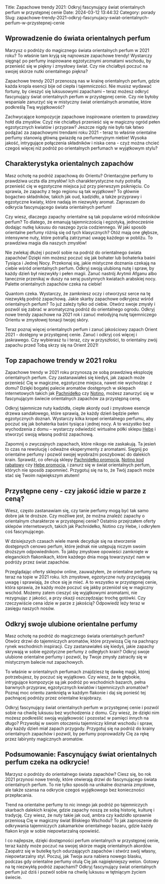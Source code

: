 Title: Zapachowe trendy 2021: Odkryj fascynujący świat orientalnych perfum w przystępnej cenie
Date: 2024-03-12 13:44:32
Category: porady
Slug: zapachowe-trendy-2021-odkryj-fascynujacy-swiat-orientalnych-perfum-w-przystepnej-cenie

## Wprowadzenie do świata orientalnych perfum

Marzysz o podróży do magicznego świata orientalnych perfum w 2021 roku? To właśnie tam kryją się najnowsze zapachowe trendy! Wystarczy sięgnąć po perfumy inspirowane egzotycznymi aromatami wschodu, by przenieść się w piękny i zmysłowy świat. Czy nie chciałbyś poczuć na swojej skórze nutki orientalnego piękna?

Zapachowe trendy 2021 przenoszą nas w krainę orientalnych perfum, gdzie każda kropla esencji bije od ciepła i tajemniczości. Nie musisz wydawać fortuny, by cieszyć się luksusowymi zapachami – teraz możesz odkryć fascynujący świat orientalnych perfum w przystępnej cenie. Czy nie byłoby wspaniale zanurzyć się w mistyczny świat orientalnych aromatów, które podkreślą Twą wyjątkowość?

Zachwycające kompozycje zapachowe inspirowane orientem to prawdziwy hołd dla zmysłów. Czyż nie chciałbyś przenieść się w magiczny ogród pełen egzotycznych kwiatów i przypraw? Jeszcze nigdy nie było tak łatwo podążać za zapachowymi trendami roku 2021 - teraz to właśnie orientalne perfumy stanowią główną gwiazdę na perfumeryjnym niebie! Wysoka jakość, intrygujące połączenia składników i niska cena - czyż można chcieć czegoś więcej niż podróż po orientalnych perfumach w wyjątkowym stylu?


## Charakterystyka orientalnych zapachów

Masz ochotę na podróż zapachową do Orientu? Orientacyjne perfumy to prawdziwa uczta dla zmysłów! Ich charakterystyczne nuty potrafią przenieść cię w egzotyczne miejsca już przy pierwszym psiknięciu. Co sprawia, że zapachy z tego regionu są tak wyjątkowe? To głównie bogactwo składników, takich jak oud, kadzidło, a także przyprawy i egzotyczne kwiaty, które nadają im niezwykły aromat. Zapraszam do odkrycia fascynującego świata orientalnych perfum!

Czy wiesz, dlaczego zapachy orientalne są tak popularne wśród miłośników perfum? To dlatego, że emanują tajemniczością i egzotyką, jednocześnie dodając nutkę luksusu do naszego życia codziennego. W jaki sposób orientalne perfumy różnią się od tych klasycznych? Otóż mają one głębsze, intensywne nuty, które potrafią zatrzymać uwagę każdego w pobliżu. To prawdziwa magia dla naszych zmysłów!

Nie zwlekaj dłużej i pozwól sobie na podróż do orientalnego świata zapachów! Dzięki nim możesz poczuć się jak bohater lub bohaterka baśni Tysiąca i Jednej Nocy. Przekonaj się, jakie mistyczne doznania czekają na ciebie wśród orientalnych perfum. Odkryj swoją ulubioną nutę i spraw, by każdy dzień był niezwykły i pełen magii. Zanuć nastrój Arytmii Afganu albo tanecznie przenikaj w duszy na seraj pustynnych kwiatach arabskiej nocy. Palette orientalnych zapachów czeka na ciebie!

Quantom czeka. Wystarczy, że zamkniesz oczy i otworzysz serce na tę niezwykłą podróż zapachową. Jakie skarby zapachowe odkryjesz wśród orientalnych perfum? To już zależy tylko od ciebie. Otwórz swoje zmysły i pozwól się zabrać w aromatyczną podróż do orientalnego ogrodu. Odkryj nowe trendy zapachowe na 2021 rok i zanuć melodyjną nutę tajemniczego Orientu w zmysłowej tonacji twojej skóry.

Teraz poznaj więcej orientalnych perfum i zanuć jakościowy zapach Orient 2021 - dostępny w przystępnej cenie. Zanuć i odkryj coś więcej i jaskrawego. Czy wybierasz tu i teraz, czy w przyszłości, to orientalny zwój zapachu przed Tobą skrzy się na Orient 2021!


## Top zapachowe trendy w 2021 roku

Zapachowe trendy w 2021 roku przynoszą ze sobą prawdziwą eksplozję orientalnych perfum. Czy zastanawiałeś się kiedyś, jak zapach może przenieść Cię w magiczne, egzotyczne miejsca, nawet nie wychodząc z domu? Dzięki bogatej palecie aromatów dostępnych w sklepach internetowych takich jak [Pachnidełko](https://klimmpics.de/trendy-w-perfumach-kwiatowych-najpopularniejsze-zapachy-dla-wiosny-2022) czy [Notino](https://klimmpics.de/trendy-w-perfumach-kwiatowych-najpopularniejsze-zapachy-dla-wiosny-2022), możesz zanurzyć się w fascynującym świecie orientalnych zapachów za przystępną cenę.

Odkryj tajemnicze nuty kadzidła, ciepłe akordy oud i zmysłowe esencje drzewa sandałowego, które sprawią, że każdy dzień będzie pełen egzotycznych doznań. Wystarczy kilka kropel orientalnego perfumu, aby poczuć się jak bohaterka baśni tysiąca i jednej nocy. A to wszystko bez wychodzenia z domu – wystarczy odwiedzić wirtualne półki sklepu [Hebe](https://ateliergr.nl/odkryj-niezwyke-zapachy-orientalne-w-perfumach-niszowych) i stworzyć swoją własną podróż zapachową.

Zapomnij o zwyczajnych zapachach, które nikogo nie zaskakują. Ta jesień to czas na rewolucję i odważne eksperymenty z aromatami. Sięgnij po orientalne perfumy i pozwól swojej wyobraźni poszybować do dalekich krain. Sprawdź, co oferują sklepy [Pachnidełko promocja](https://cbs-mensoalting.nl/magiczny-swiat-perfum-kadzidowych-jak-wybrac-idealny-zapach-dla-siebie), [Notino kod rabatowy](https://klimmpics.de/nowoczesne-metody-pielegnacji-stop-czy-warto-sprobowac-kwasow-aha) czy [Hebe promocja](https://klimmpics.de/nowoczesne-metody-pielegnacji-stop-czy-warto-sprobowac-kwasow-aha), i zanurz się w świat orientalnych perfum, których nie sposób zapomnieć. Przygotuj się na to, że Twój zapach może stać się Twoim największym atutem!


## Przystępne ceny - czy jakość idzie w parze z ceną?

Wiesz, często zastanawiam się, czy tanie perfumy mogą być tak samo dobre jak te droższe. Czy możliwe jest, że można znaleźć zapachy o orientalnym charakterze w przystępnej cenie? Ostatnio przejrzałem oferty sklepów internetowych, takich jak Pachnidełko, Notino czy Hebe, i odkryłem coś fascynującego.

W dzisiejszych czasach wiele marek decyduje się na stworzenie dostępnych cenowo perfum, które jednak nie ustępują niczym swoim droższym odpowiednikom. To jakby zmysłowe opowieści zamknięte w eleganckich flakonikach, które każdego dnia mogą towarzyszyć nam w podróży przez świat zapachów.

Przeglądając oferty sklepów online, zauważyłem, że orientalne perfumy są teraz na topie w 2021 roku. Ich zmysłowe, egzotyczne nuty przyciągają uwagę i sprawiają, że chce się je mieć. A to wszystko w przystępnej cenie, która sprawia, że każdy może poczuć się jakby przeniósł się w magiczny wschód. Możemy zatem cieszyć się wyjątkowymi aromatami, nie rezygnując z jakości, a przy okazji oszczędzając trochę gotówki. Czy rzeczywiście cena idzie w parze z jakością? Odpowiedź leży teraz w zasięgu naszych nosów.


## Odkryj swoje ulubione orientalne perfumy

Masz ochotę na podróż do magicznego świata orientalnych perfum? Otwórz drzwi do tajemniczych aromatów, które przywiozą Cię na pachnący rynek wschodnich inspiracji. Czy zastanawiałeś się kiedyś, jakie zapachy skrywają w sobie egzotyczne perfumy z odległych krain? Odkryj swoje ulubione orientalne perfumy i pozwól, by Twoje zmysły zatraciły się w mistycznym balecie nut zapachowych.

To właśnie w orientalnych perfumach znajdziesz tę dawkę magii, której potrzebujesz, by poczuć się wyjątkowo. Czy wiesz, że te głębokie, intrygujące kompozycje są jak podróż po wschodnich bazarch, pełna barwnych przypraw, egzotycznych kwiatów i tajemniczych aromatów? Poznaj moc orientu zamkniętą w każdym flakonie i daj się ponieść tej pachnącej podróży przez orientalne krajobrazy.

Odkryj fascynujący świat orientalnych perfum w przystępnej cenie i pozwól sobie na chwilę luksusu bez wychodzenia z domu. Czy wiesz, że dzięki nim możesz podkreślić swoją wyjątkowość i pozostać w pamięci innych na długo? Przywołaj w swoim otoczeniu tajemniczy klimat wschodu i spraw, aby każdy dzień miał zapach przygody. Przygotuj się na podróż do krainy orientalnych zapachów i pozwól, by perfumy poprowadziły Cię za rękę przez labirynty magicznych aromatów.


## Podsumowanie: Fascynujący świat orientalnych perfum czeka na odkrycie!

Marzysz o podróży do orientalnego świata zapachów? Ciesz się, bo rok 2021 przynosi nowe trendy, które otwierają drzwi do fascynującego świata orientalnych perfum. To nie tylko sposób na unikalne doznania zmysłowe, ale także szansa na odkrycie czegoś wyjątkowego bez konieczności przepłacania. 

Trend na orientalne perfumy to nic innego jak podróż po tajemniczych skarbach dalekich krajów, gdzie zapachy noszą ze sobą historię, kulturę i tradycję. Czy wiesz, że nuty takie jak oud, ambra czy kadzidło sprawnie przeniosą Cię w magiczny świat Bliskiego Wschodu? To jak zaproszenie do odkrywania tajemniczych zakamarków orientalnego bazaru, gdzie każdy flakon kryje w sobie niepowtarzalną opowieść.

I co najlepsze, dzięki dostępności perfum orientalnych w przystępnej cenie, teraz każdy może poczuć na swojej skórze magię orientalnych akordów. Zaopatrz się w butelkę tych odurzających zapachów i stwórz swój własny, niepowtarzalny styl. Poczuj, jak Twoja aura nabiera nowego blasku, podczas gdy orientalne perfumy otulą Cię jak najpiękniejszy welon. Gotowy na tę niezwykłą podróż zapachami? Odkryj fascynujący świat orientalnych perfum już dziś i pozwól sobie na chwilę luksusu w tętniącym życiem świecie.
